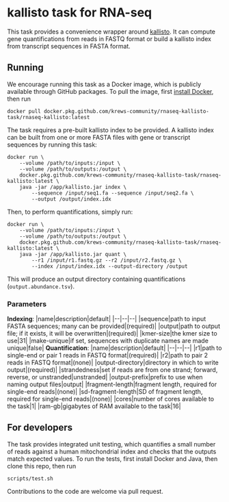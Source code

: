 
# kallisto task for RNA-seq

This task provides a convenience wrapper around [kallisto](https://pachterlab.github.io/kallisto/). It can compute gene quantifications from reads in FASTQ format or build a kallisto index from transcript sequences in FASTA format.

## Running

We encourage running this task as a Docker image, which is publicly available through GitHub packages. To pull the image, first [install Docker](https://docs.docker.com/engine/install/), then run
```
docker pull docker.pkg.github.com/krews-community/rnaseq-kallisto-task/rnaseq-kallisto:latest
```
The task requires a pre-built kallisto index to be provided. A kallisto index can be built from one or more FASTA files with gene or transcript sequences by running this task:
```
docker run \
    --volume /path/to/inputs:/input \
    --volume /path/to/outputs:/output \
    docker.pkg.github.com/krews-community/rnaseq-kallisto-task/rnaseq-kallisto:latest \
    java -jar /app/kallisto.jar index \
        --sequence /input/seq1.fa --sequence /input/seq2.fa \
        --output /output/index.idx
```
Then, to perform quantifications, simply run:
```
docker run \
    --volume /path/to/inputs:/input \
    --volume /path/to/outputs:/output \
    docker.pkg.github.com/krews-community/rnaseq-kallisto-task/rnaseq-kallisto:latest \
    java -jar /app/kallisto.jar quant \
        --r1 /input/r1.fastq.gz --r2 /input/r2.fastq.gz \
        --index /input/index.idx --output-directory /output
```

This will produce an output directory containing quantifications (`output.abundance.tsv`).

### Parameters
**Indexing**:
|name|description|default|
|--|--|--|
|sequence|path to input FASTA sequences; many can be provided|(required)|
|output|path to output file; if it exists, it will be overwritten|(required)|
|kmer-size|the kmer size to use|31|
|make-unique|if set, sequences with duplicate names are made unique|false|
**Quantification**:
|name|description|default|
|--|--|--|
|r1|path to single-end or pair 1 reads in FASTQ format|(required)|
|r2|path to pair 2 reads in FASTQ format|(none)|
|output-directory|directory in which to write output|(required)|
|strandedness|set if reads are from one strand; forward, reverse, or unstranded|unstranded|
|output-prefix|prefix to use when naming output files|output|
|fragment-length|fragment length, required for single-end reads|(none)|
|sd-fragment-length|SD of fragment length, required for single-end reads|(none)|
|cores|number of cores available to the task|1|
|ram-gb|gigabytes of RAM available to the task|16|

## For developers

The task provides integrated unit testing, which quantifies a small number of reads against a human mitochondrial index and checks that the outputs match expected values. To run the tests, first install Docker and Java, then clone this repo, then run
```
scripts/test.sh
```
Contributions to the code are welcome via pull request.
